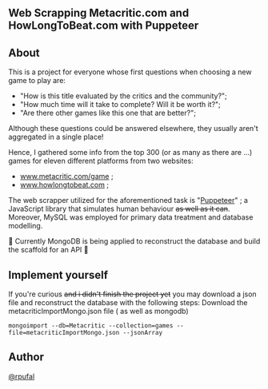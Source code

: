 ## Web Scrapping Metacritic.com and HowLongToBeat.com with Puppeteer


## About
This is a project for everyone whose first questions when choosing a new game to play are: 
- "How is this title evaluated by the critics and the community?";
- "How much time will it take to complete? Will it be worth it?";
- "Are there other games like this one that are better?";

Although these questions could be answered elsewhere, they usually aren't aggregated in a single place!

Hence, I gathered some info from the top 300 (or as many as there are ...)  games for eleven different platforms from two websites:
- www.metacritic.com/game ;
- www.howlongtobeat.com ;

The web scrapper utilized for the aforementioned task is "[Puppeteer](https://pptr.dev/)" ; a JavaScript library that simulates human behaviour ~~as well as it can~~.
Moreover, MySQL was employed for primary data treatment and database modelling.

  

🚧 Currently MongoDB is being applied to reconstruct the database and build the scaffold for an API   🚧

## Implement yourself

If you're curious ~~and i didn't finish the project yet~~  you may download a json file and reconstruct the database with the following steps:
Download the metacriticImportMongo.json file ( as well as mongodb)

    mongoimport --db=Metacritic --collection=games --file=metacriticImportMongo.json --jsonArray
    


## Author
[@rpufal](https://github.com/rpufal)
